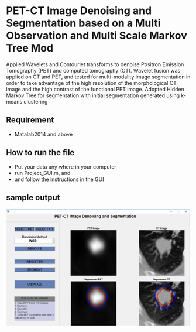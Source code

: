 # PET-CT Image Denoising and Segmentation based on a Multi Observation and Multi Scale Markov Tree Mod

Applied Wavelets and Contourlet transforms to denoise Positron Emission Tomography (PET) and computed
tomography (CT). Wavelet fusion was applied on CT and PET, and tested for multi-modality image segmentation in order to take
advantage of the high resolution of the morphological CT image and the high contrast of the functional PET
image. Adopted Hidden Markov Tree for segmentation with initial segmentation generated using k-means clustering

## Requirement
- Matalab2014 and above

## How to run the file
- Put your data any where in your computer
- run Project_GUI.m, and
- and follow the instructions in the GUI

## sample output
![](Selection_022.png "")


